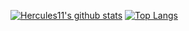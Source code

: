 [![Hercules11's github stats](https://github-readme-stats.vercel.app/api?username=Hercules11&theme=material-palenight&count_private=true&hide=contribs&show_icons=true)](https://github.com/anuraghazra/github-readme-stats)
[![Top Langs](https://github-readme-stats.vercel.app/api/top-langs/?username=Hercules11&theme=material-palenight&hide=Jupyter&layout=compact)](https://github.com/anuraghazra/github-readme-stats)

